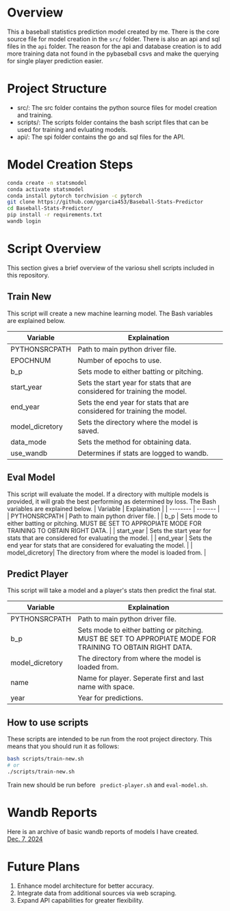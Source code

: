 # Overview
This a baseball statistics prediction model created by me. There is the core source file for model creation in the ```src/``` folder. There is also an api and sql files in the ```api``` folder. The reason for the api and database creation is to add more training data not found in the pybaseball csvs and make the querying for single player prediction easier. 

# Project Structure
- src/: The src folder contains the python source files for model creation and training.
- scripts/: The scripts folder contains the bash script files that can be used for training and evluating models. 
- api/: The spi folder contains the go and sql files for the API. 

# Model Creation Steps
```bash
conda create -n statsmodel 
conda activate statsmodel
conda install pytorch torchvision -c pytorch
git clone https://github.com/ggarcia453/Baseball-Stats-Predictor
cd Baseball-Stats-Predictor/
pip install -r requirements.txt
wandb login
```

# Script Overview
This section gives a brief overview of the variosu shell scripts included in this repository.

## Train New
This script will create a new machine learning model. The Bash variables are explained below. 

| Variable    | Explaination |
| -------- | ------- |
| PYTHONSRCPATH | Path to main python driver file.   |
| EPOCHNUM | Number of epochs to use. |
| b_p | Sets mode to either batting or pitching. | 
| start_year | Sets the start year for stats that are considered for training the model. | 
| end_year | Sets the end year for stats that are considered for training the model. | 
| model_dicretory| Sets the directory where the model is saved. |
| data_mode | Sets the method for obtaining data. |
| use_wandb | Determines if stats are logged to wandb. | 

## Eval Model
This script will evaluate the model. If a directory with multiple models is provided, it will grab the best performing as determined by loss. The Bash variables are explained below. 
| Variable    | Explaination |
| -------- | ------- |
| PYTHONSRCPATH | Path to main python driver file.   |
| b_p | Sets mode to either batting or pitching. MUST BE SET TO APPROPIATE MODE FOR TRAINING TO OBTAIN RIGHT DATA. | 
| start_year | Sets the start year for stats that are considered for evaluating the model. | 
| end_year | Sets the end year for stats that are considered for evaluating the model. | 
| model_dicretory| The directory from where the model is loaded from. |

## Predict Player
This script will take a model and a player's stats then predict the final stat. 

| Variable    | Explaination |
| -------- | ------- |
| PYTHONSRCPATH | Path to main python driver file.   |
| b_p | Sets mode to either batting or pitching. MUST BE SET TO APPROPIATE MODE FOR TRAINING TO OBTAIN RIGHT DATA. | 
| model_dicretory| The directory from where the model is loaded from. |
| name | Name for player. Seperate first and last name with space. |
| year | Year for predictions. |

## How to use scripts
These scripts are intended to be run from the root project directory. This means that you should run it as follows:
```bash
bash scripts/train-new.sh
# or 
./scripts/train-new.sh
```
Train new should be run before ``` predict-player.sh``` and ```eval-model.sh```.

# Wandb Reports
Here is an archive of basic wandb reports of models I have created. \
[Dec. 7, 2024](https://api.wandb.ai/links/gegarci1/w64wg81f)

# Future Plans
1. Enhance model architecture for better accuracy.
2. Integrate data from additional sources via web scraping.
3. Expand API capabilities for greater flexibility.